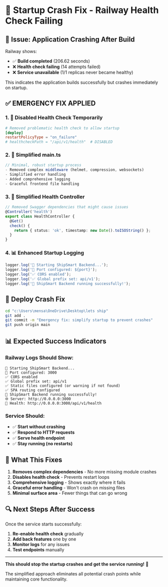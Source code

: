 # 🚨 Startup Crash Fix - Railway Health Check Failing

## 🐛 **Issue: Application Crashing After Build**

Railway shows:
- ✅ **Build completed** (206.62 seconds)
- ❌ **Health check failing** (14 attempts failed)
- ❌ **Service unavailable** (1/1 replicas never became healthy)

This indicates the application builds successfully but crashes immediately on startup.

## ✅ **EMERGENCY FIX APPLIED**

### **1. 🚫 Disabled Health Check Temporarily**
```toml
# Removed problematic health check to allow startup
[deploy]
restartPolicyType = "on_failure"
# healthcheckPath = "/api/v1/health"  # DISABLED
```

### **2. 🔧 Simplified main.ts**
```typescript
// Minimal, robust startup process
- Removed complex middleware (helmet, compression, websockets)
- Simplified error handling
- Added comprehensive logging
- Graceful frontend file handling
```

### **3. 🏥 Simplified Health Controller**
```typescript
// Removed Swagger dependencies that might cause issues
@Controller('health')
export class HealthController {
  @Get()
  check() {
    return { status: 'ok', timestamp: new Date().toISOString() };
  }
}
```

### **4. 📊 Enhanced Startup Logging**
```typescript
logger.log('🚀 Starting ShipSmart Backend...');
logger.log('📡 Port configured: ${port}');
logger.log('✅ CORS enabled');
logger.log('✅ Global prefix set: api/v1');
logger.log('🎉 ShipSmart Backend running successfully!');
```

## 🚀 **Deploy Crash Fix**

```bash
cd "c:\Users\mensa\OneDrive\Desktop\lets ship"
git add .
git commit -m "Emergency fix: simplify startup to prevent crashes"
git push origin main
```

## 📊 **Expected Success Indicators**

### **Railway Logs Should Show:**
```
🚀 Starting ShipSmart Backend...
📡 Port configured: 3000
✅ CORS enabled
✅ Global prefix set: api/v1
✅ Static files configured (or warning if not found)
✅ SPA routing configured
🎉 ShipSmart Backend running successfully!
🌐 Server: http://0.0.0.0:3000
🏥 Health: http://0.0.0.0:3000/api/v1/health
```

### **Service Should:**
- ✅ **Start without crashing**
- ✅ **Respond to HTTP requests**
- ✅ **Serve health endpoint**
- ✅ **Stay running (no restarts)**

## 🎯 **What This Fixes**

1. **Removes complex dependencies** - No more missing module crashes
2. **Disables health check** - Prevents restart loops
3. **Comprehensive logging** - Shows exactly where it fails
4. **Graceful error handling** - Won't crash on missing files
5. **Minimal surface area** - Fewer things that can go wrong

## 🔍 **Next Steps After Success**

Once the service starts successfully:
1. **Re-enable health check** gradually
2. **Add back features** one by one
3. **Monitor logs** for any issues
4. **Test endpoints** manually

---

**This should stop the startup crashes and get the service running!** 🎉

The simplified approach eliminates all potential crash points while maintaining core functionality.
